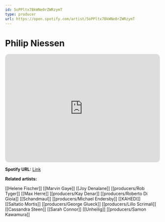 ```yaml
---
id: 5oPPltx7BkWNe0rZWRzymT
type: producer
url: https://open.spotify.com/artist/5oPPltx7BkWNe0rZWRzymT
---
```

# Philip Niessen

<iframe style="border-radius:12px" src="https://open.spotify.com/embed/artist/5oPPltx7BkWNe0rZWRzymT" width="100%" height="352" frameBorder="0" allowfullscreen="" allow="autoplay; clipboard-write; encrypted-media; fullscreen; picture-in-picture" loading="lazy"></iframe>

**Spotify URL:** [Link](https://open.spotify.com/artist/5oPPltx7BkWNe0rZWRzymT)

**Related artists:**

[[Helene Fischer]]
[[Marvin Gaye]]
[[Joy Denalane]]
[[producers/Rob Tyger]]
[[Max Herre]]
[[producers/Kay Denar]]
[[producers/Roberto Di Gioia]]
[[Schandmaul]]
[[producers/Michael Endersby]]
[[KAHEDI]]
[[Saltatio Mortis]]
[[producers/George Glueck]]
[[producers/Lillo Scrimali]]
[[Cassandra Steen]]
[[Sarah Connor]]
[[Unheilig]]
[[producers/Samon Kawamura]]
